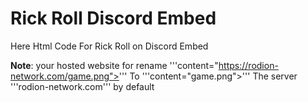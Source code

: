 # Rick Roll Discord Embed
Here Html Code For Rick Roll on Discord Embed

**Note**: your hosted website for rename '''content="https://rodion-network.com/game.png">''' To '''content="game.png">''' The server '''rodion-network.com''' by default
